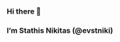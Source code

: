 ### Hi there 👋
### I’m Stathis Nikitas (@evstniki)


<!--- - 👀 I’m interested in ...
- 🌱 I’m currently learning ...
- 💞️ I’m looking to collaborate on ...
- 📫 How to reach me ...


stathis-nikitas/stathis-nikitas is a ✨ special ✨ repository because its `README.md` (this file) appears on your GitHub profile.
You can click the Preview link to take a look at your changes.
--->







<!---

**evstniki/evstniki** is a ✨ _special_ ✨ repository because its `README.md` (this file) appears on your GitHub profile.

Here are some ideas to get you started:

- 🔭 I’m currently working on ...
- 🌱 I’m currently learning ...
- 👯 I’m looking to collaborate on ...
- 🤔 I’m looking for help with ...
- 💬 Ask me about ...
- 📫 How to reach me: ...
- 😄 Pronouns: ...
- ⚡ Fun fact: ...
-->
